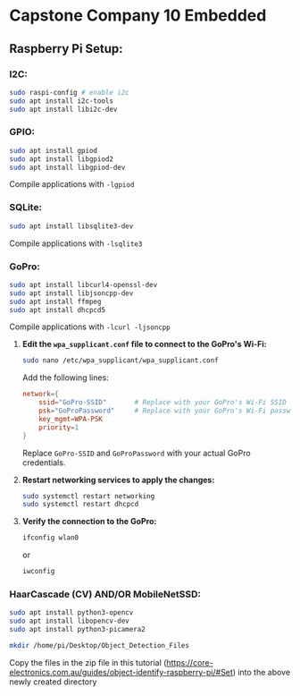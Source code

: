 # Capstone Company 10 Embedded
## Raspberry Pi Setup:
### I2C:
```bash
sudo raspi-config # enable i2c
sudo apt install i2c-tools
sudo apt install libi2c-dev
```


### GPIO:
```bash
sudo apt install gpiod
sudo apt install libgpiod2
sudo apt install libgpiod-dev
```
Compile applications with ```-lgpiod```


### SQLite:
```bash
sudo apt install libsqlite3-dev
```
Compile applications with ```-lsqlite3```


### GoPro:
```bash
sudo apt install libcurl4-openssl-dev
sudo apt install libjsoncpp-dev
sudo apt install ffmpeg
sudo apt install dhcpcd5
```
Compile applications with ```-lcurl -ljsoncpp```

1. **Edit the `wpa_supplicant.conf` file to connect to the GoPro's Wi-Fi:**
    ```bash
    sudo nano /etc/wpa_supplicant/wpa_supplicant.conf
    ```
    Add the following lines:
    ```conf
    network={
        ssid="GoPro-SSID"       # Replace with your GoPro's Wi-Fi SSID
        psk="GoProPassword"     # Replace with your GoPro's Wi-Fi password
        key_mgmt=WPA-PSK
        priority=1
    }
    ```
    Replace `GoPro-SSID` and `GoProPassword` with your actual GoPro credentials.

2. **Restart networking services to apply the changes:**
    ```bash
    sudo systemctl restart networking
    sudo systemctl restart dhcpcd
    ```

3. **Verify the connection to the GoPro:**
    ```bash
    ifconfig wlan0
    ```
    or
    ```bash
    iwconfig
    ```


### HaarCascade (CV) AND/OR MobileNetSSD:
```bash
sudo apt install python3-opencv
sudo apt install libopencv-dev
sudo apt install python3-picamera2

mkdir /home/pi/Desktop/Object_Detection_Files
```

Copy the files in the zip file in this tutorial (https://core-electronics.com.au/guides/object-identify-raspberry-pi/#Set) into the above newly created directory

